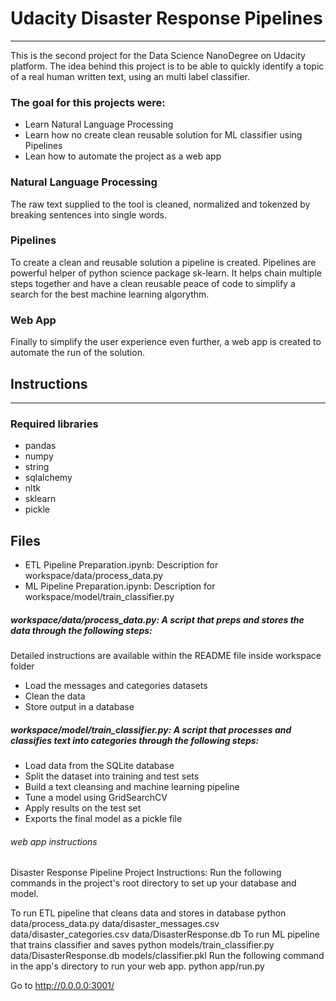 # Udacity Disaster Response Pipelines
_______________________________________________________________________________
This is the second project for the Data Science NanoDegree on Udacity platform.
The idea behind this project is to be able to quickly identify a topic of a real human written text, using an multi label classifier.
### The goal for this projects were:
* Learn Natural Language Processing
* Learn how no create clean reusable solution for ML classifier using Pipelines
* Lean how to automate the project as a web app

### Natural Language Processing
The raw text supplied to the tool is cleaned, normalized and tokenzed by breaking sentences into single words.

### Pipelines 
To create a clean and reusable solution a pipeline is created. Pipelines are powerful helper of python science package sk-learn.
It helps chain multiple steps together and have a clean reusable peace of code to simplify a search for the best machine learning algorythm.

### Web App
Finally to simplify the user experience even further, a web app is created to automate the run of the solution.

## Instructions
_____________________________________________________________________________________________
### Required libraries
* pandas
* numpy
* string
* sqlalchemy
* nltk
* sklearn
* pickle

## Files
- ETL Pipeline Preparation.ipynb: Description for workspace/data/process_data.py
- ML Pipeline Preparation.ipynb: Description for workspace/model/train_classifier.py

##### workspace/data/process_data.py: A script that preps and stores the data through the following steps:
Detailed instructions are available within the README file inside workspace folder
* Load the messages and categories datasets
* Clean the data
* Store output in a database
##### workspace/model/train_classifier.py: A script that processes and classifies text into categories through the following steps:
* Load data from the SQLite database
* Split the dataset into training and test sets
* Build a text cleansing and machine learning pipeline
* Tune a model using GridSearchCV
* Apply results on the test set
* Exports the final model as a pickle file

###### web app instructions
Disaster Response Pipeline Project
Instructions:
Run the following commands in the project's root directory to set up your database and model.

To run ETL pipeline that cleans data and stores in database python data/process_data.py data/disaster_messages.csv data/disaster_categories.csv data/DisasterResponse.db
To run ML pipeline that trains classifier and saves python models/train_classifier.py data/DisasterResponse.db models/classifier.pkl
Run the following command in the app's directory to run your web app. python app/run.py

Go to http://0.0.0.0:3001/
